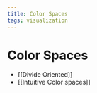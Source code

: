 ```yaml
---
title: Color Spaces
tags: visualization
---
```


# Color Spaces
- [[Divide Oriented]]
- [[Intuitive Color spaces]]


















































